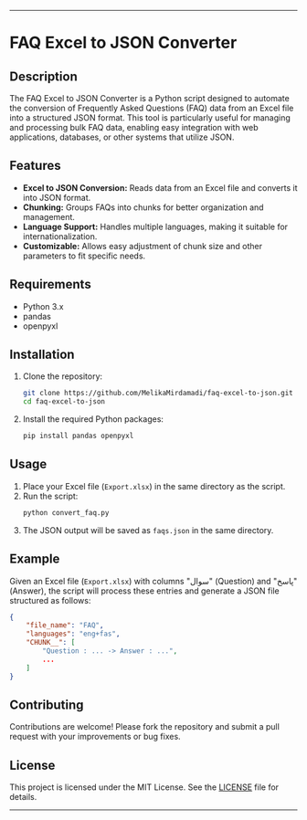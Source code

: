 
---

# FAQ Excel to JSON Converter

## Description
The FAQ Excel to JSON Converter is a Python script designed to automate the conversion of Frequently Asked Questions (FAQ) data from an Excel file into a structured JSON format. This tool is particularly useful for managing and processing bulk FAQ data, enabling easy integration with web applications, databases, or other systems that utilize JSON.

## Features
- **Excel to JSON Conversion:** Reads data from an Excel file and converts it into JSON format.
- **Chunking:** Groups FAQs into chunks for better organization and management.
- **Language Support:** Handles multiple languages, making it suitable for internationalization.
- **Customizable:** Allows easy adjustment of chunk size and other parameters to fit specific needs.

## Requirements
- Python 3.x
- pandas
- openpyxl

## Installation
1. Clone the repository:
    ```sh
    git clone https://github.com/MelikaMirdamadi/faq-excel-to-json.git
    cd faq-excel-to-json
    ```

2. Install the required Python packages:
    ```sh
    pip install pandas openpyxl
    ```

## Usage
1. Place your Excel file (`Export.xlsx`) in the same directory as the script.
2. Run the script:
    ```sh
    python convert_faq.py
    ```
3. The JSON output will be saved as `faqs.json` in the same directory.

## Example
Given an Excel file (`Export.xlsx`) with columns "سوال" (Question) and "پاسخ" (Answer), the script will process these entries and generate a JSON file structured as follows:
```json
{
    "file_name": "FAQ",
    "languages": "eng+fas",
    "CHUNK__": [
        "Question : ... -> Answer : ...",
        ...
    ]
}
```

## Contributing
Contributions are welcome! Please fork the repository and submit a pull request with your improvements or bug fixes.

## License
This project is licensed under the MIT License. See the [LICENSE](LICENSE) file for details.

---